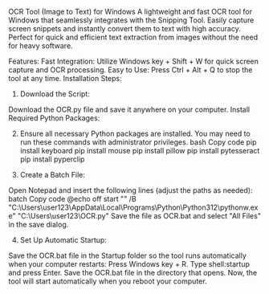 OCR Tool (Image to Text) for Windows
A lightweight and fast OCR tool for Windows that seamlessly integrates with the Snipping Tool. Easily capture screen snippets and instantly convert them to text with high accuracy. Perfect for quick and efficient text extraction from images without the need for heavy software.

Features:
Fast Integration: Utilize Windows key + Shift + W for quick screen capture and OCR processing.
Easy to Use: Press Ctrl + Alt + Q to stop the tool at any time.
Installation Steps:
1. Download the Script:

  Download the OCR.py file and save it anywhere on your computer.
  Install Required Python Packages:

2. Ensure all necessary Python packages are installed. You may need to run these commands with administrator privileges.
  bash
  Copy code
  pip install keyboard
  pip install mouse
  pip install pillow
  pip install pytesseract
  pip install pyperclip

3. Create a Batch File:

Open Notepad and insert the following lines (adjust the paths as needed):
batch
Copy code
@echo off
start "" /B "C:\Users\user123\AppData\Local\Programs\Python\Python312\pythonw.exe" "C:\Users\user123\OCR.py"
Save the file as OCR.bat and select "All Files" in the save dialog.

4. Set Up Automatic Startup:

  Save the OCR.bat file in the Startup folder so the tool runs automatically when your computer restarts:
  Press Windows key + R.
  Type shell:startup and press Enter.
  Save the OCR.bat file in the directory that opens.
  Now, the tool will start automatically when you reboot your computer.
